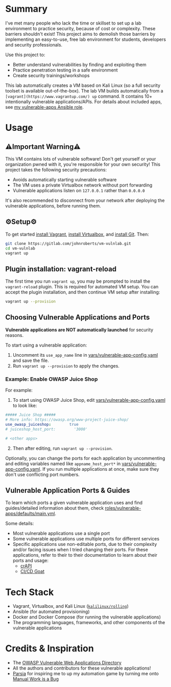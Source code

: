 # Summary
I've met many people who lack the time or skillset to set up a lab environment to practice security, because of cost or complexity. These barriers shouldn't exist! This project aims to demolish those barriers by implementing an easy-to-use, free lab environment for students, developers and security professionals.

Use this project to:
- Better understand vulnerabilities by finding and exploiting them
- Practice penetration testing in a safe environment
- Create security trainings/workshops

This lab automatically creates a VM based on Kali Linux (so a full security toolset is available out-of-the-box). The lab VM builds automatically from a `[vagrant](https://www.vagrantup.com/) up` command. It contains 10+ intentionally vulnerable applications/APIs. For details about included apps, see [my vulnerable-apps Ansible role](https://gitlab.com/johnroberts/ansiblerole-vulnerable-apps).

# Usage
## ⚠️Important Warning⚠️
This VM contains lots of vulnerable software! Don't get yourself or your organization pwned with it, you're responsible for your own security! This project takes the following security precautions:
- Avoids automatically starting vulnerable software
- The VM uses a private Virtualbox network without port forwarding
- Vulnerable applications listen on `127.0.0.1` rather than `0.0.0.0`

It's also recommended to disconnect from your network after deploying the vulnerable applications, before running them.

## ⚙️Setup⚙️
To get started [install Vagrant](https://developer.hashicorp.com/vagrant/docs/installation), [install Virtualbox](https://www.virtualbox.org/wiki/Downloads), and [install Git](https://git-scm.com/book/en/v2/Getting-Started-Installing-Git). Then:
```sh
git clone https://gitlab.com/johnroberts/vm-vulnlab.git
cd vm-vulnlab
vagrant up
```

## Plugin installation: vagrant-reload
The first time you run `vagrant up`, you may be prompted to install the `vagrant-reload` plugin. This is required for automated VM setup. You can accept the plugin installation, and then continue VM setup after installing:
```sh
vagrant up --provision
```

## Choosing Vulnerable Applications and Ports
**Vulnerable applications are NOT automatically launched** for security reasons.

To start using a vulnerable application:
1. Uncomment its `use_app_name` line in [vars/vulnerable-app-config.yaml](vars/vulnerable-app-config.yaml) and save the file.
2. Run `vagrant up --provision` to apply the changes.

### Example: Enable OWASP Juice Shop
For example:
1. To start using OWASP Juice Shop, edit [vars/vulnerable-app-config.yaml](vars/vulnerable-app-config.yaml) to look like:
```yaml
##### Juice Shop #####
# More info: https://owasp.org/www-project-juice-shop/
use_owasp_juiceshop:        true
# juiceshop_host_port:        '3000' 

# <other apps>
```
2. Then after editing, run `vagrant up --provision`.

Optionally, you can change the ports for each application by uncommenting and editing variables named like `appname_host_port*` in [vars/vulnerable-app-config.yaml](vars/vulnerable-app-config.yaml). If you run multiple applications at once, make sure they don't use conflicting port numbers.

## Vulnerable Application Ports & Guides
To learn which ports a given vulnerable application uses and find guides/detailed information about them, check [roles/vulnerable-apps/defaults/main.yml](roles/vulnerable-apps/defaults/main.yml).

Some details:
- Most vulnerable applications use a single port
- Some vulnerable applications use multiple ports for different services
- Specific applications use non-editable ports, due to their complexity and/or facing issues when I tried changing their ports. For these applications, refer to their to their documentation to learn about their ports and usage:
    - [crAPI](https://github.com/OWASP/crAPI)
    - [CI/CD Goat](https://github.com/cider-security-research/cicd-goat)

# Tech Stack
- Vagrant, Virtualbox, and Kali Linux ([`kalilinux/rolling`](https://app.vagrantup.com/kalilinux/boxes/rolling))
- Ansible (for automated provisioning)
- Docker and Docker Compose (for running the vulnerable applications)
- The programming languages, frameworks, and other components of the vulnerable applications

# Credits & Inspiration
- The [OWASP Vulnerable Web Applications Directory](https://owasp.org/www-project-vulnerable-web-applications-directory/)
- All the authors and contributors for these vulnerable applications! 
- [Parsia](https://parsiya.net/about/) for inspiring me to up my automation game by turning me onto [Manual Work is a Bug](https://queue.acm.org/detail.cfm?id=3197520&doi=10.1145%2F3194653.3197520)